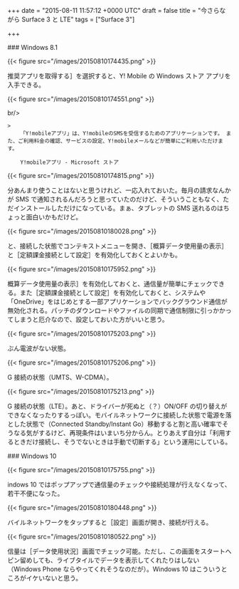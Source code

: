 
+++
date = "2015-08-11 11:57:12 +0000 UTC"
draft = false
title = "今さらながら Surface 3 と LTE"
tags = ["Surface 3"]

+++
<div class="section">
    ### Windows 8.1
    

{{< figure src="/images/20150810174435.png"  >}}

推奨アプリを取得する］を選択すると、Y! Mobile の Windows ストア アプリを入手できる。

{{< figure src="/images/20150810174551.png"  >}}

br/>


    >
        「Y!mobileアプリ」は、Y!mobileのSMSを受信するためのアプリケーションです。 また、ご利用料金の確認、サービスの設定、Y!mobileメールなどが簡単にご利用いただけます。

        Y!mobileアプリ - Microsoft ストア
    


{{< figure src="/images/20150810174815.png"  >}}

分あんまり使うことはないと思うけれど、一応入れておいた。毎月の請求なんかが SMS で通知されるんだろうと思っていたのだけど、そういうこともなく、ただインストールしただけになっている。まぁ、タブレットの SMS 送れるのはちょっと面白いかもだけど。

{{< figure src="/images/20150810180028.png"  >}}

と、接続した状態でコンテキストメニューを開き、［概算データ使用量の表示］と［定額課金接続として設定］を有効化しておくとよいかも。

{{< figure src="/images/20150810175952.png"  >}}

概算データ使用量の表示］を有効化しておくと、通信量が簡単にチェックできる。また［定額課金接続として設定］を有効化しておくと、システムや「OneDrive」をはじめとする一部アプリケーションでバックグラウンド通信が無効化される。パッチのダウンロードやファイルの同期で通信制限に引っかかってしまうと厄介なので、設定しておいた方がいいと思う。

{{< figure src="/images/20150810175203.png"  >}}

ぶん電波がない状態。

{{< figure src="/images/20150810175206.png"  >}}

G 接続の状態（UMTS、W-CDMA）。

{{< figure src="/images/20150810175213.png"  >}}

G 接続の状態（LTE）。あと、ドライバーが死ぬと（？）ON/OFF の切り替えができなくなったりするっぽい。モバイルネットワークに接続した状態で電源を落とした状態で（Connected Standby/Instant Go）移動すると割と高い確率でそうなる気がするけど、再現条件はいまいち分からん。とりあえず自分は「利用するときだけ接続し、そうでないときは手動で切断する」という運用にしている。

</div>
<div class="section">
    ### Windows 10
    

{{< figure src="/images/20150810175755.png"  >}}

indows 10 ではポップアップで通信量のチェックや接続処理が行えなくなって、若干不便になった。

{{< figure src="/images/20150810180448.png"  >}}

バイルネットワークをタップすると［設定］画面が開き、接続が行える。

{{< figure src="/images/20150810180522.png"  >}}

信量は［データ使用状況］画面でチェック可能。ただし、この画面をスタートへピン留めしても、ライブタイルでデータを表示してくれたりはしない（Windows Phone ならやってくれそうなのだが）。Windows 10 はこういうところがイケいないと思う。

</div>

